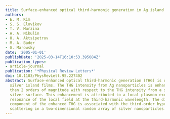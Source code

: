 ```yaml
---
title: Surface-enhanced optical third-harmonic generation in Ag island films
authors:
- E. M. Kim
- S. S. Elovikov
- T. V. Murzina
- A. A. Nikulin
- O. A. Aktsipetrov
- M. A. Bader
- G. Marowsky
date: '2005-01-01'
publishDate: '2025-03-14T16:10:53.395084Z'
publication_types:
- article-journal
publication: '*Physical Review Letters*'
doi: 10.1103/PhysRevLett.95.227402
abstract: Surface-enhanced optical third-harmonic generation (THG) is observed in
  silver island films. The THG intensity from Ag nanoparticles is enhanced by more
  than 2 orders of magnitude with respect to the THG intensity from a smooth and homogeneous
  silver surface. This enhancement is attributed to a local plasmon excitation and
  resonance of the local field at the third-harmonic wavelength. The diffuse and depolarized
  component of the enhanced THG is associated with the third-order hyper-Rayleigh
  scattering in a two-dimensional random array of silver nanoparticles.
---
```

